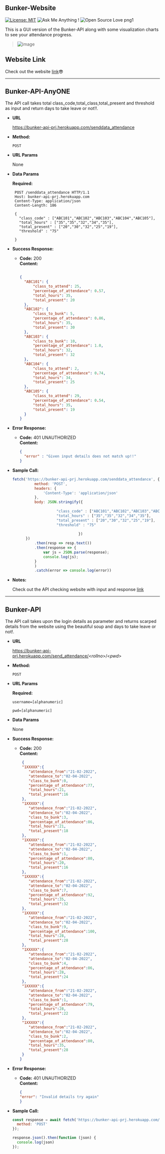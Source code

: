 **Bunker-Website**
----

[![License: MIT](https://img.shields.io/badge/License-MIT-yellow.svg)](https://opensource.org/licenses/MIT)
![Ask Me Anything !](https://img.shields.io/badge/Ask%20me-anything-1abc9c.svg)
![Open Source Love png1](https://badges.frapsoft.com/os/v1/open-source.png?v=103)


This is a GUI version of the Bunker-API along with some visualization charts to see your attendance progress.
  > ![image](https://user-images.githubusercontent.com/62739618/163450385-539888fd-f00b-431f-8881-ea2057722f81.png)
 
## Website Link

Check out the website [link](https://bunker-api-prj.herokuapp.com/)😎

----

**Bunker-API-AnyONE**
----
  The API call takes total class_code,total_class,total_present and threshold as input and return days to take leave or not!!.

* **URL**

  https://bunker-api-prj.herokuapp.com/senddata_attendance

* **Method:**

  `POST`  
  
*  **URL Params**
   
   None
   
* **Data Params**

   **Required:**
   
   ```
    POST /senddata_attendance HTTP/1.1
    Host: bunker-api-prj.herokuapp.com
    Content-Type: application/json
    Content-Length: 186

    {
      "class_code" : ["ABC101","ABC102","ABC103","ABC104","ABC105"],
      "total_hours" : ["35","35","32","34","35"],
      "total_present" : ["20","30","32","25","19"],
      "threshold" : "75"

    }
    ```

* **Success Response:**
  
  * **Code:** 200 <br />
    **Content:** 
    ```json
     
    {
      "ABC101": {
          "class_to_attend": 25,
          "percentage_of_attendance": 0.57,
          "total_hours": 35,
          "total_present": 20
      },
      "ABC102": {
          "class_to_bunk": 5,
          "percentage_of_attendance": 0.86,
          "total_hours": 35,
          "total_present": 30
      },
      "ABC103": {
          "class_to_bunk": 10,
          "percentage_of_attendance": 1.0,
          "total_hours": 32,
          "total_present": 32
      },
      "ABC104": {
          "class_to_attend": 2,
          "percentage_of_attendance": 0.74,
          "total_hours": 34,
          "total_present": 25
      },
      "ABC105": {
          "class_to_attend": 29,
          "percentage_of_attendance": 0.54,
          "total_hours": 35,
          "total_present": 19
      }
    }
    ```

 
* **Error Response:**

  * **Code:** 401 UNAUTHORIZED <br />
    **Content:** 
    ```json
    {
      "error" : "Given input details does not match up!!"
    }
    ```

* **Sample Call:**

  ```javascript
  fetch('https://bunker-api-prj.herokuapp.com/senddata_attendance', {
            method: 'POST',
            headers: {
                'Content-Type': 'application/json'
            },
            body: JSON.stringify({
                      
                      "class_code" : ["ABC101","ABC102","ABC103","ABC104","ABC105"],
                      "total_hours" : ["35","35","32","34","35"],
                      "total_present" : ["20","30","32","25","19"],
                      "threshold" : "75"
                                
                                })
        })
            .then(resp => resp.text())
            .then(response => {
                var js = JSON.parse(response);
                console.log(js);
            }
            )
            .catch(error => console.log(error))
  ```
* **Notes:**

  Check out the API checking website with input and response [link](https://reqbin.com/pocyrwrd)



----


**Bunker-API**
----
  The API call takes upon the login details as parameter and returns scarped details from the website using the beautiful soup and days to take leave or not!.

* **URL**

  https://bunker-api-prj.herokuapp.com/send_attendance/<_rollno_>/<_pwd_>

* **Method:**

  `POST`  
  
*  **URL Params**

   **Required:**
 
   `username=[alphanumeric]`
   
   `pwd=[alphanumeric]`
   
* **Data Params**

  None

* **Success Response:**
  
  * **Code:** 200 <br />
    **Content:** 
    ```json
     {
     "1XXXXX":{
        "attendance_from":"21-02-2022",
        "attendance_to":"02-04-2022",
        "class_to_bunk":0,
        "percentage_of_attendance":77,
        "total_hours":21,
        "total_present":16
     },
     "1XXXXX":{
        "attendance_from":"21-02-2022",
        "attendance_to":"02-04-2022",
        "class_to_bunk":3,
        "percentage_of_attendance":86,
        "total_hours":21,
        "total_present":18
     },
     "1XXXXX":{
        "attendance_from":"21-02-2022",
        "attendance_to":"02-04-2022",
        "class_to_bunk":1,
        "percentage_of_attendance":80,
        "total_hours":20,
        "total_present":16
     },
     "1XXXXX":{
        "attendance_from":"21-02-2022",
        "attendance_to":"02-04-2022",
        "class_to_bunk":7,
        "percentage_of_attendance":92,
        "total_hours":35,
        "total_present":32
     },
     "1XXXXX":{
        "attendance_from":"21-02-2022",
        "attendance_to":"02-04-2022",
        "class_to_bunk":9,
        "percentage_of_attendance":100,
        "total_hours":28,
        "total_present":28
     },
     "1XXXXX":{
        "attendance_from":"21-02-2022",
        "attendance_to":"02-04-2022",
        "class_to_bunk":4,
        "percentage_of_attendance":86,
        "total_hours":28,
        "total_present":24
     },
     "1XXXXX":{
        "attendance_from":"21-02-2022",
        "attendance_to":"02-04-2022",
        "class_to_bunk":1,
        "percentage_of_attendance":79,
        "total_hours":28,
        "total_present":22
     },
     "1XXXXX":{
        "attendance_from":"21-02-2022",
        "attendance_to":"02-04-2022",
        "class_to_bunk":2,
        "percentage_of_attendance":80,
        "total_hours":35,
        "total_present":28
     }
    }
    ```

 
* **Error Response:**

  * **Code:** 401 UNAUTHORIZED <br />
    **Content:** 
    ```json
    {
    "error": "Invalid details try again"
    }
    ```

* **Sample Call:**

  ```javascript
  const response = await fetch('https://bunker-api-prj.herokuapp.com/send_attendance/1****1/******', {
    method: 'POST'
  });

  response.json().then(function (json) {
    console.log(json)
  }); 
  ```
